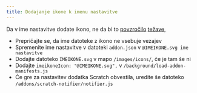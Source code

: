 ```yaml
---
title: Dodajanje ikone k imenu nastavitve
---
```

Da v ime nastavitve dodate ikono, ne da bi to [povzročilo](https://github.com/ScratchAddons/ScratchAddons/pull/1529) [težave](https://github.com/ScratchAddons/ScratchAddons/commit/ead64b9da1434e7ed593c141cba7b02addd70a54),

- Prepričajte se, da ime datoteke z ikono ne vsebuje vezajev
- Spremenite ime nastavitve v datoteki `addon.json` v `@IMEIKONE.svg ime nastavitve`
- Dodajte datoteko `IMEIKONE.svg` v mapo `/images/icons/`, če je tam še ni
- Dodajte `imeikoneIcon: "@IMEIKONE.svg",` v `/background/load-addon-manifests.js`
- Če gre za nastavitev dodatka Scratch obvestila, uredite še datoteko `/addons/scratch-notifier/notifier.js`